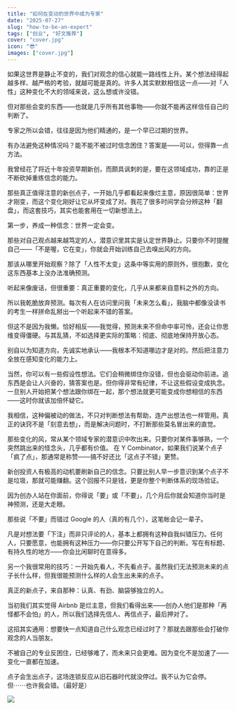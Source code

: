 ```yaml
---
title: "如何在变动的世界中成为专家"
date: "2025-07-27"
slug: "how-to-be-an-expert"
tags: ["创业", "好文推荐"]
cover: "cover.jpg"
icon: "😎"
images: ["cover.jpg"]
---
```

如果这世界是静止不变的，我们对观念的信心就能一路线性上升。某个想法经得起越多样、越严格的考验，就越可能是真的。许多人其实默默相信这一点——对「人性」这种变化不大的领域来说，这么想或许没错。



但对那些会变的东西——也就是几乎所有其他事物——你就不能再这样信任自己的判断了。



专家之所以会错，往往是因为他们精通的，是一个早已过期的世界。



有办法避免这种情况吗？能不能不被过时信念困住？答案是——可以，但得靠一点方法。



我曾经花了将近十年投资早期新创，而颇具讽刺的是，要在这领域成功，靠的正是不断砍掉重练信念的能力。



那些真正值得注意的新创点子，一开始几乎都看起来像烂主意，原因很简单：世界才刚变，而这个变化刚好让它从坏变成了对。我花了很多时间学会分辨这种「翻盘」，而这套技巧，其实也能套用在一切新想法上。



第一步，养成一种信念：世界一定会变。



那些对自己观点越来越笃定的人，潜意识里其实是认定世界静止。只要你不时提醒自己——「不是喔，它在变」，你就会开始训练自己去嗅出风的方向。



那该从哪里开始观察？除了「人性不太变」这条中等实用的原则外，很抱歉，变化这东西基本上没办法准确预测。



听起来像废话，但很重要：真正重要的变化，几乎从来都来自意料之外的方向。



所以我乾脆放弃预测。每次有人在访问里问我「未来怎么看」，我脑中都像没读书的考生一样拼命乱掰出一个听起来不错的答案。



但这不是因为我懒。恰好相反——我觉得，预测未来不但命中率可怜，还会让你思维变得僵硬。与其乱猜，不如选择更实际的策略：彻底、彻底地保持开放心态。



别自以为知道方向，先诚实地承认——我根本不知道哪边才是对的。然后把注意力全放在感知变化的能力上。



当然，你可以有一些假设性想法。它们会稍微绑住你没错，但也会驱动你前进。追东西是会让人兴奋的，猜答案也是。但你得非常有纪律，不让这些假设变成执念。
一旦别人开始把某个想法跟你绑在一起，那个想法就更可能变成你想相信的东西——这时你就该加倍怀疑它。



我相信，这种偏被动的做法，不只对判断想法有帮助，连产出想法也一样管用。真正的诀窍不是「刻意去想」，而是解决问题时，不打断那些莫名冒出来的直觉。



那些变化的风，常从某个领域专家的潜意识中吹出来。只要你对某件事够熟，一个突然跳出来的怪念头，几乎都有价值。
在 Y Combinator，如果我们说某个点子「疯了点」，那通常是称赞——搞不好还比「这点子不错」更赞。



新创投资人有极高的动机要刷新自己的信念。只要比别人早一步意识到某个点子不是垃圾，那就可能赚翻。这个回报不只是钱，更是你整个判断体系的现场验证。



因为创办人站在你面前，你得说「要」或「不要」，几个月后你就会知道你当时是神预测，还是大走眼。



那些说「不要」而错过 Google 的人（真的有几个），这笔帐会记一辈子。



凡是对想法要「下注」而非只评论的人，基本上都拥有这种自我纠错压力。任何人，只要愿意，也能拥有这种压力——你只要公开写下自己的判断。写在有标题、有持久性的地方——你会比闲聊时在意得多。



另一个我很常用的技巧：一开始先看人，不先看点子。虽然我们无法预测未来的点子长什么样，但我很能预测什么样的人会生出未来的点子。



真正的新点子，来自那种：认真、有劲、脑袋够独立的人。



当初我们其实觉得 Airbnb 是烂主意，但我们看得出来——创办人他们是那种「再怪都不会怕」的人，所以我们选择先信人、再信点子，最后押对了。



这招其实通用：想要快一点知道自己什么观念已经过时了？那就去跟那些会打破你观念的人当朋友。



不被自己的专业反困住，已经够难了，而未来只会更难。因为变化不是加速了——变化一直都在加速。



点子会生出点子，这场连锁反应从旧石器时代就没停过。我不认为它会停。
但⋯⋯也许我会错。（最好是）




![](https://prod-files-secure.s3.us-west-2.amazonaws.com/112d0858-5090-4d34-a606-b75eb8d65fd2/46476355-9cf3-4e99-9b7a-3531bc426380/1000202064.png?X-Amz-Algorithm=AWS4-HMAC-SHA256&X-Amz-Content-Sha256=UNSIGNED-PAYLOAD&X-Amz-Credential=ASIAZI2LB466ULAJYHVH%2F20250927%2Fus-west-2%2Fs3%2Faws4_request&X-Amz-Date=20250927T101207Z&X-Amz-Expires=3600&X-Amz-Security-Token=IQoJb3JpZ2luX2VjEBoaCXVzLXdlc3QtMiJHMEUCIQCazfwykigVulSYAMNQ79GQFgV2iCvFxYux3cTVSdvtAgIgeK09iuhGjElXNkg9PW7WNEbmIz2mnW5%2FGWieChCmYscqiAQIo%2F%2F%2F%2F%2F%2F%2F%2F%2F%2F%2FARAAGgw2Mzc0MjMxODM4MDUiDCPiqgm5aq%2BCILaglCrcA4IQ%2F1H29BpM4zcPqLRo%2FraYHOIvFevMGzp3PWjN9w6xrXmz76RMI4PdXfawxo7ZDhdWHh62whEzv0QzFPiiurOT1ixSn%2BoAd9VTCedAOgPM40t%2FfAzXOOWio%2BL8h%2BtZx12V%2F8s9kGZSY%2BwNRTkEErUNPpU5s%2FX%2Bo2WvC5AAfIQG5emKpuX0sr5KobBLTq75U240sj39BQ5MjehJvg2ujX%2FCXaXg0SsaYythoIwoWcmceZK1vRSQA%2FuQcH%2Fa7QrSgYzGw5yJOpdd2MvvSmqOyIvq2b25il6xCEPB56Vj8Tneel7K5zGIsxoqPdVX2vQgPcjDGrnImdMaweuKJsbCT339%2Bb3esc4Ydkh2U1Z3yfEcduriMFQB0IEfTgSYCZETQh%2FLHxdhyQheSEZiqH4PdVmNv8NihlMgJsr7%2FosROw14lpUtQtIFlzrEnVRtol%2BEoKGezyIRtKeYzDr%2F1%2Bvh0fAttEgZWAVEG2znDZkmdBIcTESMN%2FXS1Da8AVjGqKSFwvQIX15GTH5Fl2a1oDU1zwU03xCi2lJZ76qEd3HQVJFfzblDccSe404D%2BdbJJW%2Bc7CtCsmFLnP7e%2FriwOdYbu02smVrojvnD5W%2F7UNy1Dr2UdCiCf0w07JNNPGCtMK3i3sYGOqUBMq8nbLJwho4skR%2BYUluOsHwTBsuedeIc8Z9ZxQ%2BCBQxg4kBbBjsU2b2K4nyKx7FuNTxWLG0rPQHCAaEv%2FD%2Bu7NQ4PtI9eHAnn9XbEJMQ9KsVnq77mvqecplhjhOBct%2FhC02nVjauu5DlaK%2FCYYfvMSXN8y%2B76KsRsAdyqE7%2FGj%2BuHDdtFsjgCHbzZuvop4goPPqB1fz9u0kQYfBU9%2BZe25CNv9oc&X-Amz-Signature=ae9a105c83fcc2a12473d205690378b40e99f0b8dd6bf449c4bece1e88662e68&X-Amz-SignedHeaders=host&x-amz-checksum-mode=ENABLED&x-id=GetObject)

